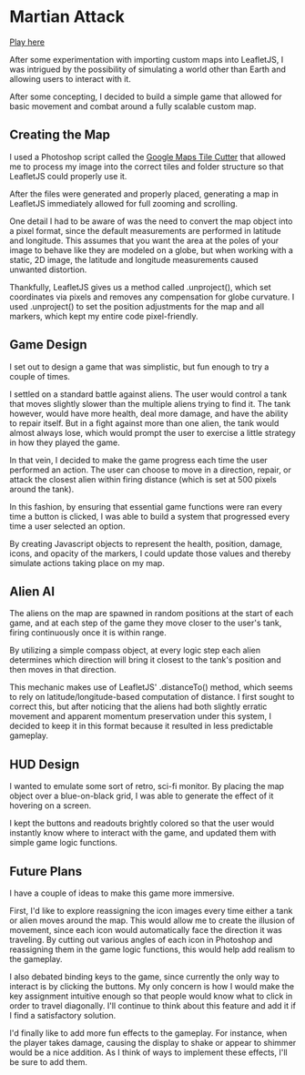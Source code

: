 # Martian Attack

[Play here](https://kestralttr.github.io/FirstMapGame/)

After some experimentation with importing custom maps into LeafletJS, I was intrigued by the possibility of simulating a world other than Earth and allowing users to interact with it.

After some concepting, I decided to build a simple game that allowed for basic movement and combat around a fully scalable custom map.

## Creating the Map

I used a Photoshop script called the [Google Maps Tile Cutter](https://github.com/bramus/photoshop-google-maps-tile-cutter) that allowed me to process my image into the correct tiles and folder structure so that LeafletJS could properly use it.

After the files were generated and properly placed, generating a map in LeafletJS immediately allowed for full zooming and scrolling.

One detail I had to be aware of was the need to convert the map object into a pixel format, since the default measurements are performed in latitude and longitude.  This assumes that you want the area at the poles of your image to behave like they are modeled on a globe, but when working with a static, 2D image, the latitude and longitude measurements caused unwanted distortion.

Thankfully, LeafletJS gives us a method called .unproject(), which set coordinates via pixels and removes any compensation for globe curvature.  I used .unproject() to set the position adjustments for the map and all markers, which kept my entire code pixel-friendly.

## Game Design

I set out to design a game that was simplistic, but fun enough to try a couple of times.

I settled on a standard battle against aliens.  The user would control a tank that moves slightly slower than the multiple aliens trying to find it.  The tank however, would have more health, deal more damage, and have the ability to repair itself.  But in a fight against more than one alien, the tank would almost always lose, which would prompt the user to exercise a little strategy in how they played the game.

In that vein, I decided to make the game progress each time the user performed an action.  The user can choose to move in a direction, repair, or attack the closest alien within firing distance (which is set at 500 pixels around the tank).

In this fashion, by ensuring that essential game functions were ran every time a button is clicked, I was able to build a system that progressed every time a user selected an option.

By creating Javascript objects to represent the health, position, damage, icons, and opacity of the markers, I could update those values and thereby simulate actions taking place on my map.

## Alien AI

The aliens on the map are spawned in random positions at the start of each game, and at each step of the game they move closer to the user's tank, firing continuously once it is within range.

By utilizing a simple compass object, at every logic step each alien determines which direction will bring it closest to the tank's position and then moves in that direction.

This mechanic makes use of LeafletJS' .distanceTo() method, which seems to rely on latitude/longitude-based computation of distance.  I first sought to correct this, but after noticing that the aliens had both slightly erratic movement and apparent momentum preservation under this system, I decided to keep it in this format because it resulted in less predictable gameplay.

## HUD Design

I wanted to emulate some sort of retro, sci-fi monitor.  By placing the map object over a blue-on-black grid, I was able to generate the effect of it hovering on a screen.

I kept the buttons and readouts brightly colored so that the user would instantly know where to interact with the game, and updated them with simple game logic functions.

## Future Plans

I have a couple of ideas to make this game more immersive.

First, I'd like to explore reassigning the icon images every time either a tank or alien moves around the map.  This would allow me to create the illusion of movement, since each icon would automatically face the direction it was traveling.  By cutting out various angles of each icon in Photoshop and reassigning them in the game logic functions, this would help add realism to the gameplay.

I also debated binding keys to the game, since currently the only way to interact is by clicking the buttons.  My only concern is how I would make the key assignment intuitive enough so that people would know what to click in order to travel diagonally.  I'll continue to think about this feature and add it if I find a satisfactory solution.

I'd finally like to add more fun effects to the gameplay.  For instance, when the player takes damage, causing the display to shake or appear to shimmer would be a nice addition.  As I think of ways to implement these effects, I'll be sure to add them.
